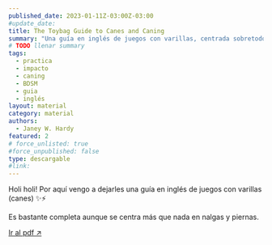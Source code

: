 ```yaml
---
published_date: 2023-01-11Z-03:00Z-03:00
#update_date:
title: The Toybag Guide to Canes and Caning
summary: "Una guía en inglés de juegos con varillas, centrada sobretodo en nalgas y piernas."
# TODO llenar summary
tags:
  - practica
  - impacto
  - caning
  - BDSM
  - guia
  - inglés
layout: material
category: material
authors:
  - Janey W. Hardy
featured: 2
# force_unlisted: true
#force_unpublished: false
type: descargable
#link:
---
```


<script>
  import guia from '$lib/posts/media/toybag-guide-to-canes-and-caning/1.pdf'
</script>

Holi holi! Por aquí vengo a dejarles una guía en inglés de juegos con varillas (canes) ✨⚡️

Es bastante completa aunque se centra más que nada en nalgas y piernas.

<object title="Toybag guide to canes and caning" data={guia} type="application/pdf" width="800px" height="1000px" alt="pdf">
<a href={guia}>Ir al pdf ↗️</a>
</object>
